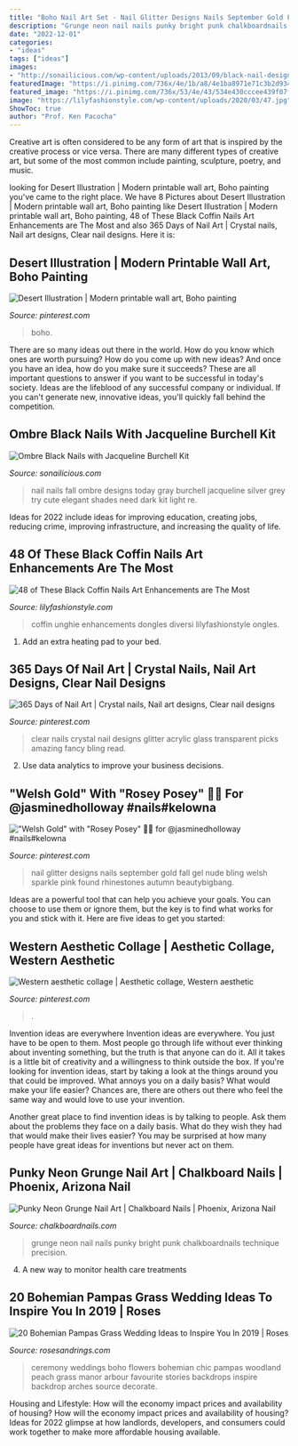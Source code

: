 ```yaml
---
title: "Boho Nail Art Set - Nail Glitter Designs Nails September Gold Fall Gel Nude Bling Welsh Sparkle Pink Found Rhinestones Autumn Beautybigbang"
description: "Grunge neon nail nails punky bright punk chalkboardnails technique precision"
date: "2022-12-01"
categories:
- "ideas"
tags: ["ideas"]
images:
- "http://sonailicious.com/wp-content/uploads/2013/09/black-nail-design.jpg"
featuredImage: "https://i.pinimg.com/736x/4e/1b/a8/4e1ba8971e71c3b2d934f21f37863b9c.jpg"
featured_image: "https://i.pinimg.com/736x/53/4e/43/534e430cccee439f07f02282b244b04e--welsh-gold-swarovski.jpg"
image: "https://lilyfashionstyle.com/wp-content/uploads/2020/03/47.jpg"
ShowToc: true
author: "Prof. Ken Pacocha"
---
```



Creative art is often considered to be any form of art that is inspired by the creative process or vice versa. There are many different types of creative art, but some of the most common include painting, sculpture, poetry, and music.

	

		
looking for Desert Illustration | Modern printable wall art, Boho painting you've came to the right place. We have 8 Pictures about Desert Illustration | Modern printable wall art, Boho painting like Desert Illustration | Modern printable wall art, Boho painting, 48 of These Black Coffin Nails Art Enhancements are The Most and also 365 Days of Nail Art | Crystal nails, Nail art designs, Clear nail designs. Here it is:
		
    
## Desert Illustration | Modern Printable Wall Art, Boho Painting

<img loading=lazy src="https://i.pinimg.com/736x/4e/1b/a8/4e1ba8971e71c3b2d934f21f37863b9c.jpg" onerror="this.onerror=null;this.src='https://tse1.mm.bing.net/th?id=OIP.ZHUnuO0IkR-Q8T0j1KSKVgHaLH&amp;pid=15.1';" alt="Desert Illustration | Modern printable wall art, Boho painting">

_Source: pinterest.com_

>boho. 

	

There are so many ideas out there in the world. How do you know which ones are worth pursuing? How do you come up with new ideas? And once you have an idea, how do you make sure it succeeds? These are all important questions to answer if you want to be successful in today's society. Ideas are the lifeblood of any successful company or individual. If you can't generate new, innovative ideas, you'll quickly fall behind the competition.

    
## Ombre Black Nails With Jacqueline Burchell Kit

<img loading=lazy src="http://sonailicious.com/wp-content/uploads/2013/09/black-nail-design.jpg" onerror="this.onerror=null;this.src='https://tse2.mm.bing.net/th?id=OIP.2_fatgWQpUMUYpJoNTIIgAHaLH&amp;pid=15.1';" alt="Ombre Black Nails with Jacqueline Burchell Kit">

_Source: sonailicious.com_

>nail nails fall ombre designs today gray burchell jacqueline silver grey try cute elegant shades need dark kit light re. 

	

Ideas for 2022 include ideas for improving education, creating jobs, reducing crime, improving infrastructure, and increasing the quality of life.

    
## 48 Of These Black Coffin Nails Art Enhancements Are The Most

<img loading=lazy src="https://lilyfashionstyle.com/wp-content/uploads/2020/03/47.jpg" onerror="this.onerror=null;this.src='https://tse2.mm.bing.net/th?id=OIP.1eC8rJ4ZOGQ48g8czPWKSwHaKw&amp;pid=15.1';" alt="48 of These Black Coffin Nails Art Enhancements are The Most">

_Source: lilyfashionstyle.com_

>coffin unghie enhancements dongles diversi lilyfashionstyle ongles. 

	

1. Add an extra heating pad to your bed.

    
## 365 Days Of Nail Art | Crystal Nails, Nail Art Designs, Clear Nail Designs

<img loading=lazy src="https://i.pinimg.com/736x/03/73/f0/0373f0db86f980229ca95b50d62c7b3b--clear-nails-crystal-nails.jpg" onerror="this.onerror=null;this.src='https://tse4.mm.bing.net/th?id=OIP.oPA_PgrFUMUA2ZLCMTHrPwHaJ3&amp;pid=15.1';" alt="365 Days of Nail Art | Crystal nails, Nail art designs, Clear nail designs">

_Source: pinterest.com_

>clear nails crystal nail designs glitter acrylic glass transparent picks amazing fancy bling read. 

	

2. Use data analytics to improve your business decisions.

    
## &quot;Welsh Gold&quot; With &quot;Rosey Posey&quot; 🌸💛 For @jasminedholloway #nails#kelowna

<img loading=lazy src="https://i.pinimg.com/736x/53/4e/43/534e430cccee439f07f02282b244b04e--welsh-gold-swarovski.jpg" onerror="this.onerror=null;this.src='https://tse2.mm.bing.net/th?id=OIP.8bQQ8PHeYv--_3H70pcnPgHaHa&amp;pid=15.1';" alt="&quot;Welsh Gold&quot; with &quot;Rosey Posey&quot; 🌸💛 for @jasminedholloway #nails#kelowna">

_Source: pinterest.com_

>nail glitter designs nails september gold fall gel nude bling welsh sparkle pink found rhinestones autumn beautybigbang. 

	

Ideas are a powerful tool that can help you achieve your goals. You can choose to use them or ignore them, but the key is to find what works for you and stick with it. Here are five ideas to get you started: 

    
## Western Aesthetic Collage | Aesthetic Collage, Western Aesthetic

<img loading=lazy src="https://i.pinimg.com/736x/fd/ce/be/fdcebe4f8acdc55a1ccd4a5bf9d1658d.jpg" onerror="this.onerror=null;this.src='https://tse1.mm.bing.net/th?id=OIP.tUZDSlA3IgBXX__54HGdnAHaJK&amp;pid=15.1';" alt="Western aesthetic collage | Aesthetic collage, Western aesthetic">

_Source: pinterest.com_

>. 

	

Invention ideas are everywhere
Invention ideas are everywhere. You just have to be open to them. Most people go through life without ever thinking about inventing something, but the truth is that anyone can do it. All it takes is a little bit of creativity and a willingness to think outside the box.
If you're looking for invention ideas, start by taking a look at the things around you that could be improved. What annoys you on a daily basis? What would make your life easier? Chances are, there are others out there who feel the same way and would love to use your invention.

Another great place to find invention ideas is by talking to people. Ask them about the problems they face on a daily basis. What do they wish they had that would make their lives easier? You may be surprised at how many people have great ideas for inventions but never act on them.

    
## Punky Neon Grunge Nail Art | Chalkboard Nails | Phoenix, Arizona Nail

<img loading=lazy src="http://2.bp.blogspot.com/-wfJa51Ieg2U/UlsO8O2gpnI/AAAAAAAAM8M/e5ppLocVZog/s1600/neon-grunge-punk-3.jpg" onerror="this.onerror=null;this.src='https://tse2.mm.bing.net/th?id=OIP.ia8gZ-6Btmo-TAr58htI8gHaFj&amp;pid=15.1';" alt="Punky Neon Grunge Nail Art | Chalkboard Nails | Phoenix, Arizona Nail">

_Source: chalkboardnails.com_

>grunge neon nail nails punky bright punk chalkboardnails technique precision. 

	

4. A new way to monitor health care treatments

    
## 20 Bohemian Pampas Grass Wedding Ideas To Inspire You In 2019 | Roses

<img loading=lazy src="http://www.rosesandrings.com/wp-content/uploads/2018/09/Boho-peach-woodland-wedding-ceremony-arbour.jpg" onerror="this.onerror=null;this.src='https://tse1.mm.bing.net/th?id=OIP.oYNrC6OPyZrQSI85lSOfzwHaLH&amp;pid=15.1';" alt="20 Bohemian Pampas Grass Wedding Ideas to Inspire You In 2019 | Roses">

_Source: rosesandrings.com_

>ceremony weddings boho flowers bohemian chic pampas woodland peach grass manor arbour favourite stories backdrops inspire backdrop arches source decorate. 

	

Housing and Lifestyle: How will the economy impact prices and availability of housing?
How will the economy impact prices and availability of housing? 
Ideas for 2022 glimpse at how landlords, developers, and consumers could work together to make more affordable housing available.

